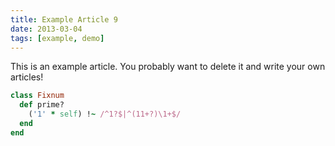 ```yaml
---
title: Example Article 9
date: 2013-03-04
tags: [example, demo]
---
```


This is an example article. You probably want to delete it and write your own articles!

``` ruby
class Fixnum
  def prime?
    ('1' * self) !~ /^1?$|^(11+?)\1+$/
  end
end
```
